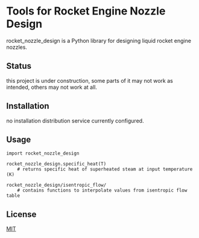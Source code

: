 # Tools for Rocket Engine Nozzle Design

rocket_nozzle_design is a Python library for designing liquid rocket engine nozzles.

## Status

this project is under construction, some parts of it may not work as intended, others may not work at all.


## Installation

no installation distribution service currently configured.

## Usage


```
import rocket_nozzle_design

rocket_nozzle_design.specific_heat(T) 
    # returns specific heat of superheated steam at input temperature (K)

rocket_nozzle_design/isentropic_flow/
    # contains functions to interpolate values from isentropic flow table
```

## License
[MIT](https://choosealicense.com/licenses/mit/)
